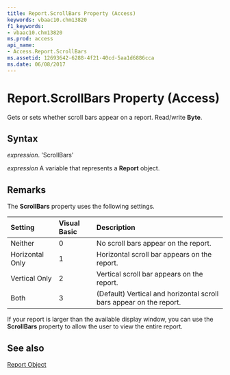 ```yaml
---
title: Report.ScrollBars Property (Access)
keywords: vbaac10.chm13820
f1_keywords:
- vbaac10.chm13820
ms.prod: access
api_name:
- Access.Report.ScrollBars
ms.assetid: 12693642-6288-4f21-40cd-5aa1d6886cca
ms.date: 06/08/2017
---
```



# Report.ScrollBars Property (Access)

Gets or sets whether scroll bars appear on a report. Read/write  **Byte**.


## Syntax

 _expression_. 'ScrollBars'

 _expression_ A variable that represents a **Report** object.


## Remarks

The  **ScrollBars** property uses the following settings.



|**Setting**|**Visual Basic**|**Description**|
|:-----|:-----|:-----|
|Neither |0|No scroll bars appear on the report.|
|Horizontal Only |1|Horizontal scroll bar appears on the report.|
|Vertical Only |2|Vertical scroll bar appears on the report.|
|Both|3|(Default) Vertical and horizontal scroll bars appear on the report. |
If your report is larger than the available display window, you can use the  **ScrollBars** property to allow the user to view the entire report.


## See also


[Report Object](Access.Report.md)


